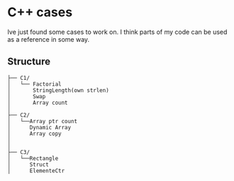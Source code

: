 
# C++ cases

Ive just found some cases to work on. I think parts of my code can be used as a reference in some way.


## Structure


```text
├── C1/
│   └── Factorial
│       StringLength(own strlen)
│       Swap
│       Array count
│
├── C2/
│   └──Array ptr count
│      Dynamic Array
│      Array copy
│
│
├── C3/
│   └──Rectangle
│      Struct
│      ElementeCtr
```

